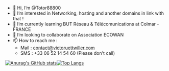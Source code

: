 - 👋 Hi, I’m @Totor88800
- 👀 I’m interested in Networking, hosting and another domains in link with that !
- 🌱 I’m currently learning BUT Réseau & Télécomunications at Colmar - FRANCE
- 💞️ I’m looking to collaborate on Association ECOWAN
- 📫 How to reach me :
  - Mail : contact@victoruettwiller.com
  - SMS : +33 06 52 14 54 60 (Please don't call)


[![Anurag's GitHub stats](https://github-readme-stats.vercel.app/api?username=t-otor)](https://github.com/anuraghazra/github-readme-stats)[![Top Langs](https://github-readme-stats.vercel.app/api/top-langs/?username=t-otor&langs_count=8)](https://github.com/anuraghazra/github-readme-stats)
